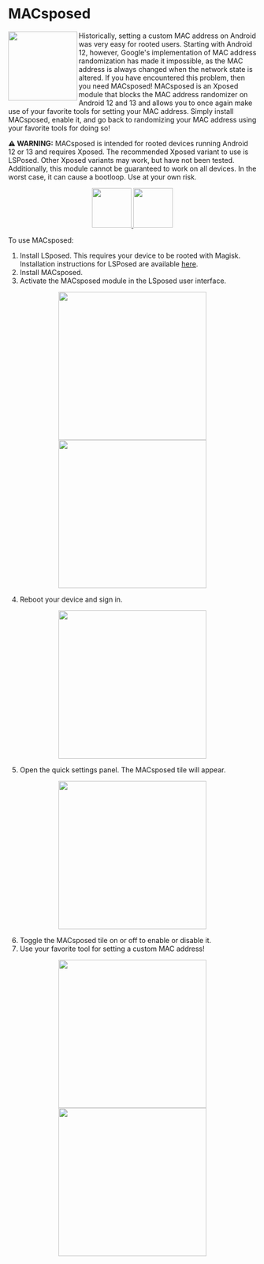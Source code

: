 # MACsposed
<img align="left" src="play-store-images/ic_launcher-playstore.png" width="140" />

Historically, setting a custom MAC address on Android was very easy for rooted users. Starting with Android 12, however, Google's implementation of MAC address randomization has made it impossible, as the MAC address is always changed when the network state is altered. If you have encountered this problem, then you need MACsposed! MACsposed is an Xposed module that blocks the MAC address randomizer on Android 12 and 13 and allows you to once again make use of your favorite tools for setting your MAC address. Simply install MACsposed, enable it, and go back to randomizing your MAC address using your favorite tools for doing so!

**⚠️ WARNING:** MACsposed is intended for rooted devices running Android 12 or 13 and requires Xposed. The recommended Xposed variant to use is LSPosed. Other Xposed variants may work, but have not been tested. Additionally, this module cannot be guaranteed to work on all devices. In the worst case, it can cause a bootloop. Use at your own risk.

<p align="center">
  <a href="https://play.google.com/store/apps/details?id=com.berdik.macsposed">
    <img src="play-store-images/google-play-badge.png" height="80" />
  </a>
  <a href="https://github.com/DavidBerdik/MACsposed/releases">
    <img src="play-store-images/badge_github.png" height="80" />
  </a>
</p>

To use MACsposed:
1. Install LSposed. This requires your device to be rooted with Magisk. Installation instructions for LSPosed are available [here](https://github.com/LSPosed/LSPosed#install).
2. Install MACsposed.
3. Activate the MACsposed module in the LSposed user interface.

<p align="center">
  <img src="play-store-images/screenshots/1.png" width="300" />
  <img src="play-store-images/screenshots/2.png" width="300" />
</p>

4. Reboot your device and sign in.

<p align="center">
  <img src="play-store-images/screenshots/3.png" width="300" />
</p>

5. Open the quick settings panel. The MACsposed tile will appear.

<p align="center">
  <img src="play-store-images/screenshots/4.png" width="300" />
</p>

6. Toggle the MACsposed tile on or off to enable or disable it.
7. Use your favorite tool for setting a custom MAC address!

<p align="center">
  <img src="play-store-images/screenshots/5.png" width="300" />
  <img src="play-store-images/screenshots/6.png" width="300" />
</p>